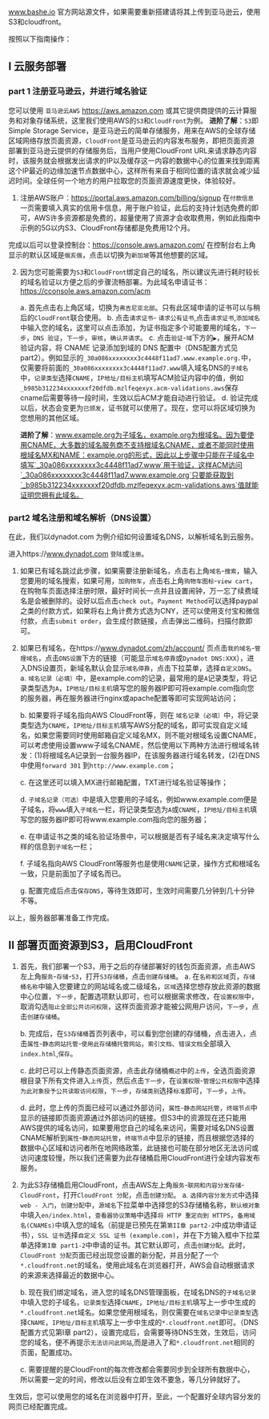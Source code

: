 www.bashe.io 官方网站源文件，如果需要重新搭建请将其上传到亚马逊云，使用S3和cloudfront。

按照以下指南操作：

## I 云服务部署

### part 1 注册亚马逊云，并进行域名验证

您可以使用 `亚马逊云AWS` https://aws.amazon.com 或其它提供商提供的云计算服务和对象存储系统，这里我们使用AWS的`S3`和`CloudFront`为例。
**进阶了解**：`S3`即Simple Storage Service，是亚马逊云的简单存储服务，用来在AWS的全球存储区域网络存放页面资源，`CloudFront`是亚马逊云的内容发布服务，即把页面资源部署到亚马逊云提供的存储服务后，当用户使用CloudFront URL来请求静态内容时，该服务就会根据发出请求的IP以及缓存这一内容的数据中心的位置来找到距离这个IP最近的边缘加速节点数据中心，这样所有来自于相同位置的请求就会减少延迟时间。全球任何一个地方的用户拉取您的页面资源速度更快，体验较好。

1. 注册AWS账户：https://portal.aws.amazon.com/billing/signup 在`付款信息`一页需要填入真实的信用卡信息，用于账户验证，此后的支持计划选免费的即可，AWS许多资源都是免费的，超量使用了资源才会收取费用，例如此指南中示例的5G以内S3、CloudFront存储都是免费用12个月。

完成以后可以登录控制台：https://console.aws.amazon.com/ 在控制台右上角显示的默认区域是`俄亥俄`，点击以切换为`新加坡`等其他想要的区域。

2. 因为您可能需要为`S3`和`CloudFront`绑定自己的域名，所以建议先进行耗时较长的域名验证以方便之后的步骤流畅部署。为此域名申请证书：https://cconsole.aws.amazon.com/acm 

    a. 首先点击右上角区域，切换为`弗吉尼亚北部`。只有此区域申请的证书可以与稍后的`CloudFront`联合使用。
    b. 点击`请求证书`- `请求公有证书`,点击`请求证书`,`添加域名`中输入您的域名，这里可以点击添加，为证书指定多个可能要用的域名，`下一步`，`DNS 验证`，`下一步`，`审核`，`确认并请求`。
    c. 点击`验证`-`域`下方的`▶`，展开ACM验证内容，将 CNAME 记录添加到域的 DNS 配置中（DNS配置方式见part2）。例如显示的`_30a086xxxxxxxx3c4448f11ad7.www.example.org.`中，仅需要将前面的`_30a086xxxxxxxx3c4448f11ad7.www`填入域名DNS的`子域名`中，`记录类型`选择`CNAME`，`IP地址/目标主机`填写ACM验证内容中的值，例如`_b985b312234xxxxxxxf20dfdb.mzlfeqexyx.acm-validations.aws`保存cname后需要等待一段时间，生效以后ACM才能自动进行验证。
    d. 验证完成以后，状态会变更为`已颁发`，证书就可以使用了。现在，您可以将区域切换为您想用的其他区域。

    **进阶了解**：www.example.org为子域名，example.org为根域名。因为要使用CNAME，大多数的域名服务商不支持根域名CNAME，或者不能同时使用根域名MX和NAME：example.org的形式，因此以上步骤中只能在子域名中填写`_30a086xxxxxxxx3c4448f11ad7.www`用于验证，这样ACM访问`_30a086xxxxxxxx3c4448f11ad7.www.example.org`只要能获取到`_b985b312234xxxxxxxf20dfdb.mzlfeqexyx.acm-validations.aws`值就能证明您拥有此域名。
    
### part2 域名注册和域名解析（DNS设置）

在此，我们以dynadot.com 为例介绍如何设置域名DNS，以解析域名到云服务。

进入https://www.dynadot.com `登陆`或`注册`。

1. 如果已有域名跳过此步骤，如果需要注册新域名，点击右上角`域名`-`搜索`，输入您要用的域名搜索，如果可用，`加购物车`，点击右上角`购物车图标`-`view cart`，在购物车页面选择注册时限，最好时间长一点并且设置闹钟，万一忘了续费域名是会被删除的。设好以后点击`check out`。`Payment Method`可以选择paypal之类的付款方式，如果将右上角计费方式选为CNY，还可以使用支付宝和微信付款，点击`submit order`，会生成付款链接，点击弹出二维码，扫描付款即可。

2. 如果已有域名，在https://www.dynadot.com/zh/account/ 页点击`我的域名`-`管理域名`，点击`DNS设置`下方的链接（可能显示`域名停靠`或`Dynadot DNS:XXX`），进入DNS设置页，新域名默认会显示`域名停靠`，点击下拉菜单，选择`自定义DNS`。
    a. `域名记录（必填）`中，是example.com的记录，最常用的是`A`记录类型，将记录类型选为`A`，`IP地址/目标主机`填写您的服务器IP即可将example.com指向您的服务器，再在服务器进行nginx或apache配置等即可实现网站访问；
    
    b. 如果要将子域名指向AWS CloudFront等，则在 `域名记录（必填）`中，将记录类型选为`CNAME`，`IP地址/目标主机`填写AWS分配的域名，即可实现自定义域名，如果您需要同时使用邮箱自定义域名MX，则不能对根域名设置CNAME，可以考虑使用设置www子域名CNAME，然后使用以下两种方法进行根域名转发：(1)将根域名A记录到一台服务器IP，在该服务器进行域名转发，(2)在DNS中使用`forward 301` 到`http://www.example.com`；
    
    c. 在这里还可以填入MX进行邮箱配置，TXT进行域名验证等操作；
    
    d. `子域名记录（可选）`中是填入您要用的子域名，例如www.example.com便是子域名，将`www`填入`子域名`一栏，将记录类型选为`A`或`CNAME`，`IP地址/目标主机`填写您的服务器IP即可将www.example.com指向您的服务器；
    
    e. 在申请证书之类的域名验证场景中，可以根据是否有子域名来决定填写什么样的信息到`子域名`一栏；
    
    f. 子域名指向AWS CloudFront等服务也是使用`CNAME`记录，操作方式和根域名一致，只是前面加了子域名而已。
    
    g. 配置完成后点击`保存DNS`，等待生效即可，生效时间需要几分钟到几十分钟不等。

以上，服务器部署准备工作完成。

## II 部署页面资源到S3，启用CloudFront

1. 首先，我们部署一个S3，用于之后的存储部署好的钱包页面资源，点击AWS左上角`服务`-`存储`-`S3`，打开`S3存储桶`，点击`创建存储桶`。
    a. 在`名称和区域`页，`存储桶名称`中输入您要建立的网站域名或二级域名，`区域`选择您想存放此资源的数据中心位置，`下一步`，配置选项默认即可，也可以根据需求修改，在`设置权限`中，取消勾选`阻止全部公共访问权限`，这样页面资源才能被公网用户访问，`下一步`，点击`创建存储桶`。
    
    b. 完成后，在`S3存储桶`首页列表中，可以看到您创建的存储桶，点击进入，点击`属性`-`静态网站托管`-`使用此存储桶托管网站`，`索引文档`、`错误文档`全部填入`index.html`,`保存`。
    
    c. 此时已可以上传静态页面资源，点击此存储桶`概述`中的`上传`，全选页面资源根目录下所有文件进入`上传`页，然后点击`下一步`，在`设置权限`-`管理公共权限`中选择`为此对象授予公共读取访问权限`，`下一步`，`存储类别`选择`标准`即可，`下一步`，`上传`。   
    
    d. 此时，您上传的页面已经可以通过外部访问，`属性`-`静态网站托管`，`终端节点`中显示的链接即页面资源通过外部访问的链接。但S3中的资源现在还只能用AWS提供的域名访问，如果要用您自己的域名来访问，需要对域名DNS设置CNAME解析到`属性`-`静态网站托管`，`终端节点`中显示的链接，而且根据您选择的数据中心区域和访问者所在地网络政策，此链接也可能在部分地区无法访问或访问速度较慢，所以我们还需要为此存储桶启用CloudFront进行全球内容发布服务。

2. 为此S3存储桶启用CloudFront，点击AWS左上角`服务`-`联网和内容分发存储`-`CloudFront`，打开`CloudFront 分配`，点击`创建分配`。
    a. `选择内容分发方式`中选择 `web - 入门`，`创建分配`中，`源域名`下拉菜单中选择您的S3存储桶名称，`默认根对象`中填入`en/index.html`，`查看器协议策略`中选择`将 HTTP 重定向到 HTTPS`，`备用域名(CNAMEs)`中填入您的域名（前提是已预先在第`第II章 part2-2`中成功申请证书），`SSL 证书`选择`自定义 SSL 证书 (example.com)`，并在下方输入框中下拉菜单选择`第I章 part1-2`中申请的证书。其它默认即可，点击`创建分配`。此时，`CloudFront 分配`页面已经出现您设置的新分配，并且分配了一个`*.cloudfront.net`的域名，使用此域名在浏览器打开，AWS会自动根据请求的来源来选择最近的数据中心。
    
    b. 现在我们绑定域名，进入您的域名DNS管理面板，在域名DNS的`子域名记录`中填入您的子域名，`记录类型`选择`CNAME`，`IP地址/目标主机`填写上一步中生成的`*.cloudfront.net`域名。如果您使用根域名，则仅需要在`域名记录`中`记录类型`选择`CNAME`，`IP地址/目标主机`填写上一步中生成的`*.cloudfront.net`即可。（DNS配置方式见第I章 part2），设置完成后，会需要等待DNS生效，生效后，访问您的域名，便不再提示`无法访问此网站`,而是进入了和`*.cloudfront.net`相同的页面，配置成功。
    
    c. 需要提醒的是CloudFront的每次修改都会需要同步到全球所有数据中心，所以需要一定的时间，修改以后没有立即生效不要急，等几分钟就好了。


生效后，您可以使用您的域名在浏览器中打开，至此，一个配置好全球内容分发的网页已经配置完成。
